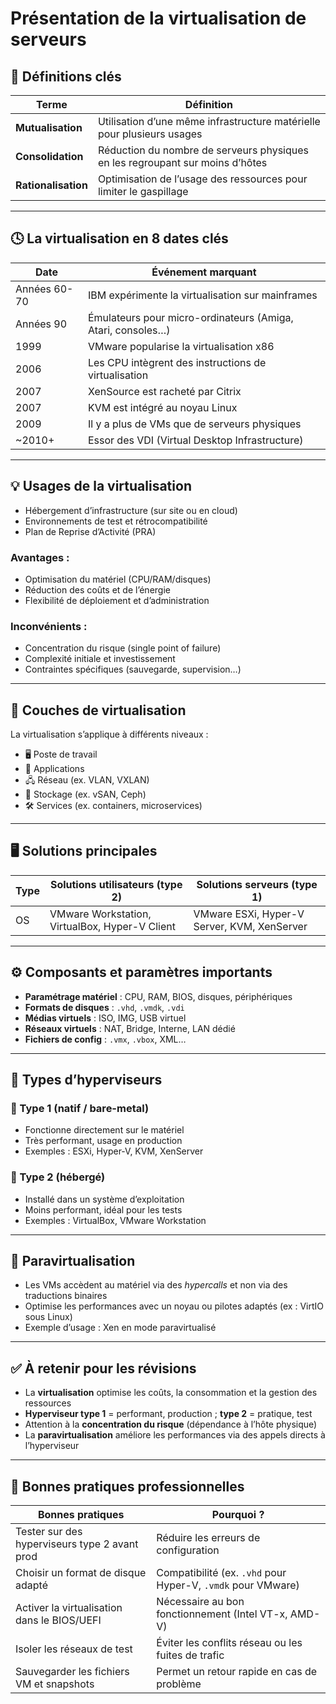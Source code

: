 # Présentation de la virtualisation de serveurs

## 🧩 Définitions clés

|Terme|Définition|
|---|---|
|**Mutualisation**|Utilisation d’une même infrastructure matérielle pour plusieurs usages|
|**Consolidation**|Réduction du nombre de serveurs physiques en les regroupant sur moins d’hôtes|
|**Rationalisation**|Optimisation de l’usage des ressources pour limiter le gaspillage|

---

## 🕓 La virtualisation en 8 dates clés

|Date|Événement marquant|
|---|---|
|Années 60-70|IBM expérimente la virtualisation sur mainframes|
|Années 90|Émulateurs pour micro-ordinateurs (Amiga, Atari, consoles…)|
|1999|VMware popularise la virtualisation x86|
|2006|Les CPU intègrent des instructions de virtualisation|
|2007|XenSource est racheté par Citrix|
|2007|KVM est intégré au noyau Linux|
|2009|Il y a plus de VMs que de serveurs physiques|
|~2010+|Essor des VDI (Virtual Desktop Infrastructure)|

---

## 💡 Usages de la virtualisation

- Hébergement d’infrastructure (sur site ou en cloud)
- Environnements de test et rétrocompatibilité
- Plan de Reprise d’Activité (PRA)

### Avantages :

- Optimisation du matériel (CPU/RAM/disques)
- Réduction des coûts et de l’énergie
- Flexibilité de déploiement et d’administration

### Inconvénients :

- Concentration du risque (single point of failure)
- Complexité initiale et investissement
- Contraintes spécifiques (sauvegarde, supervision…)

---

## 🧱 Couches de virtualisation

La virtualisation s’applique à différents niveaux :

- 🖥️ Poste de travail
- 🧩 Applications
- 🖧 Réseau (ex. VLAN, VXLAN)
- 💾 Stockage (ex. vSAN, Ceph)
- 🛠️ Services (ex. containers, microservices)

---

## 🖥️ Solutions principales

|Type|Solutions utilisateurs (type 2)|Solutions serveurs (type 1)|
|---|---|---|
|OS|VMware Workstation, VirtualBox, Hyper-V Client|VMware ESXi, Hyper-V Server, KVM, XenServer|

---

## ⚙️ Composants et paramètres importants

- **Paramétrage matériel** : CPU, RAM, BIOS, disques, périphériques
- **Formats de disques** : `.vhd`, `.vmdk`, `.vdi`
- **Médias virtuels** : ISO, IMG, USB virtuel
- **Réseaux virtuels** : NAT, Bridge, Interne, LAN dédié
- **Fichiers de config** : `.vmx`, `.vbox`, XML…

---

## 🧠 Types d’hyperviseurs

### 🔹 Type 1 (natif / bare-metal)

- Fonctionne directement sur le matériel
- Très performant, usage en production
- Exemples : ESXi, Hyper-V, KVM, XenServer

### 🔹 Type 2 (hébergé)

- Installé dans un système d’exploitation
- Moins performant, idéal pour les tests
- Exemples : VirtualBox, VMware Workstation

---

## 🧪 Paravirtualisation

- Les VMs accèdent au matériel via des _hypercalls_ et non via des traductions binaires
- Optimise les performances avec un noyau ou pilotes adaptés (ex : VirtIO sous Linux)
- Exemple d’usage : Xen en mode paravirtualisé

---

## ✅ À retenir pour les révisions

- La **virtualisation** optimise les coûts, la consommation et la gestion des ressources
- **Hyperviseur type 1** = performant, production ; **type 2** = pratique, test
- Attention à la **concentration du risque** (dépendance à l’hôte physique)
- La **paravirtualisation** améliore les performances via des appels directs à l’hyperviseur

---

## 📌 Bonnes pratiques professionnelles

|Bonnes pratiques|Pourquoi ?|
|---|---|
|Tester sur des hyperviseurs type 2 avant prod|Réduire les erreurs de configuration|
|Choisir un format de disque adapté|Compatibilité (ex. `.vhd` pour Hyper-V, `.vmdk` pour VMware)|
|Activer la virtualisation dans le BIOS/UEFI|Nécessaire au bon fonctionnement (Intel VT-x, AMD-V)|
|Isoler les réseaux de test|Éviter les conflits réseau ou les fuites de trafic|
|Sauvegarder les fichiers VM et snapshots|Permet un retour rapide en cas de problème|
